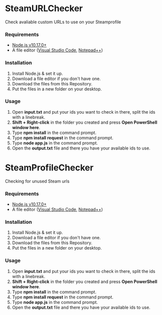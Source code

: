 # SteamURLChecker
Check avaliable custom URLs to use on your Steamprofile

### Requirements

- [Node.js v10.17.0+](https://nodejs.org/dist/latest-v10.x/node-v10.17.0.tar.xz)
- A file editor ([Visual Studio Code](https://code.visualstudio.com/download), [Notepad++](https://notepad-plus-plus.org/))

### Installation

1. Install Node.js & set it up.
2. Download a file editor if you don't have one.
3. Download the files from this Repository.
4. Put the files in a new folder on your desktop.

### Usage

1. Open **input.txt** and put your ids you want to check in there, split the ids with a linebreak.
2. **Shift + Right-click** in the folder you created and press **Open PowerShell window here**.
3. Type **npm install** in the command prompt.
4. Type **npm install request** in the command prompt.
5. Type **node app.js** in the command prompt.
6. Open the **output.txt** file and there you have your available ids to use.
# SteamProfileChecker
Checking for unused Steam urls

### Requirements

- [Node.js v10.17.0+](https://nodejs.org/dist/latest-v10.x/node-v10.17.0.tar.xz)
- A file editor ([Visual Studio Code](https://code.visualstudio.com/download), [Notepad++](https://notepad-plus-plus.org/))

### Installation

1. Install Node.js & set it up.
2. Download a file editor if you don't have one.
3. Download the files from this Repository.
4. Put the files in a new folder on your desktop.

### Usage

1. Open **input.txt** and put your ids you want to check in there, split the ids with a linebreak.
2. **Shift + Right-click** in the folder you created and press **Open PowerShell window here**.
3. Type **npm install** in the command prompt.
4. Type **npm install request** in the command prompt.
5. Type **node app.js** in the command prompt.
6. Open the **output.txt** file and there you have your available ids to use.
